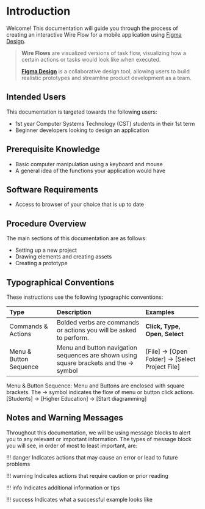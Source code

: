 # Introduction

Welcome! This documentation will guide you through the process of creating an interactive Wire Flow for a mobile application using [Figma Design](https://www.figma.com/design/).
> **Wire Flows** are visualized versions of task flow, visualizing how a certain actions or tasks would look like when executed. 
>
> [**Figma Design**](https://www.figma.com/design/) is a collaborative design tool, allowing users to build realistic prototypes and streamline product development as a team.


## Intended Users

This documentation is targeted towards the following users:

* 1st year Computer Systems Technology (CST) students in their 1st term
* Beginner developers looking to design an application  


## Prerequisite Knowledge

* Basic computer manipulation using a keyboard and mouse
* A general idea of the functions your application would have


## Software Requirements

* Access to browser of your choice that is up to date


## Procedure Overview

The main sections of this documentation are as follows:  

* Setting up a new project  
* Drawing elements and creating assets  
* Creating a prototype  


## Typographical Conventions

These instructions use the following typographic conventions:

| Type                   | Description                                                         | Examples                       |
| :--------------------- | :------------------------------------------------------------------ | :----------------------------- |
| Commands & Actions     | Bolded verbs are commands or actions you will be asked to perform.  | **Click, Type, Open, Select**  |
| Menu & Button Sequence | Menu and button navigation sequences are shown using square brackets and the → symbol | [File] → [Open Folder] → [Select Project File]

Menu & Button Sequence: Menu and Buttons are enclosed with square brackets. The → symbol indicates the flow of menu or button click actions.	[Students] → [Higher Education] → [Start diagramming]


## Notes and Warning Messages

Throughout this documentation, we will be using message blocks to alert you to any relevant or important information. The types of message block you will see, in order of most to least important, are:

!!! danger
    Indicates actions that may cause an error or lead to future problems

!!! warning
    Indicates actions that require caution or prior reading

!!! info
    Indicates additional information or tips

!!! success
    Indicates what a successful example looks like